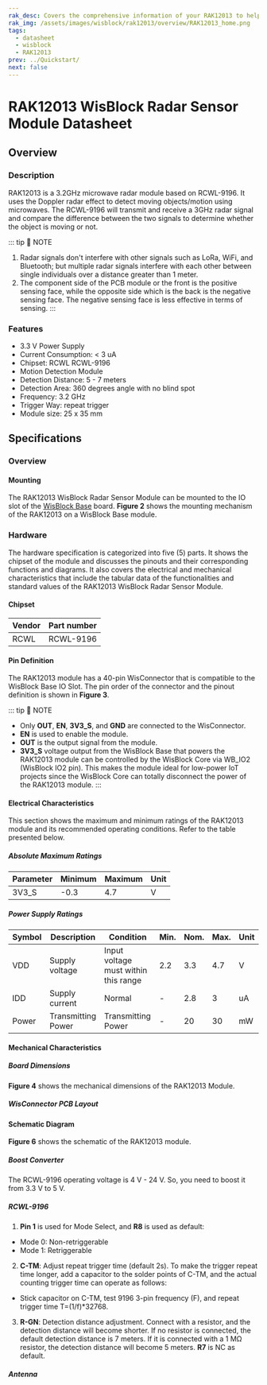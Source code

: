```yaml
---
rak_desc: Covers the comprehensive information of your RAK12013 to help you use it. This information includes technical specifications, characteristics, and requirements, and it also discusses the device components.
rak_img: /assets/images/wisblock/rak12013/overview/RAK12013_home.png
tags:
  - datasheet
  - wisblock
  - RAK12013
prev: ../Quickstart/
next: false
---
```


# RAK12013 WisBlock Radar Sensor Module Datasheet

## Overview

<rk-img
  src="/assets/images/wisblock/rak12013/datasheet/RAK12013.png"
  width="50%"
  caption="RAK12013 WisBlock Radar Sensor"
/>

### Description

RAK12013 is a 3.2GHz microwave radar module based on RCWL-9196. It uses the Doppler radar effect to detect moving objects/motion using microwaves. The RCWL-9196 will transmit and receive a 3GHz radar signal and compare the difference between the two signals to determine whether the object is moving or not.

::: tip 📝 NOTE
1. Radar signals don't interfere with other signals such as LoRa, WiFi, and Bluetooth; but multiple radar signals interfere with each other between single individuals over a distance greater than 1 meter.
2. The component side of the PCB module or the front is the positive sensing face, while the opposite side which is the back is the negative sensing face. The negative sensing face is less effective in terms of sensing.
::: 

### Features

- 3.3&nbsp;V Power Supply
- Current Consumption: < 3&nbsp;uA
- Chipset: RCWL RCWL-9196
- Motion Detection Module
- Detection Distance: 5 - 7 meters
- Detection Area: 360 degrees angle with no blind spot
- Frequency: 3.2&nbsp;GHz
- Trigger Way: repeat trigger
- Module size: 25 x 35&nbsp;mm

## Specifications

### Overview

#### Mounting

The RAK12013 WisBlock Radar Sensor Module can be mounted to the IO slot of the [WisBlock Base](https://docs.rakwireless.com/Product-Categories/WisBlock/#wisblock-base) board. **Figure 2** shows the mounting mechanism of the RAK12013 on a WisBlock Base module.

<rk-img
  src="/assets/images/wisblock/rak12013/datasheet/mounting.png"
  width="70%"
  caption="RAK12013 Mounting Mechanism on a WisBlock Base Module"
/>

### Hardware

The hardware specification is categorized into five (5) parts. It shows the chipset of the module and discusses the pinouts and their corresponding functions and diagrams. It also covers the electrical and mechanical characteristics that include the tabular data of the functionalities and standard values of the RAK12013 WisBlock Radar Sensor Module.

#### Chipset

| Vendor | Part number |
| ------ | ----------- |
| RCWL   |  RCWL-9196  |


#### Pin Definition

The RAK12013 module has a 40-pin WisConnector that is compatible to the WisBlock Base IO Slot. The pin order of the connector and the pinout definition is shown in **Figure 3**. 

<rk-img
  src="/assets/images/wisblock/rak12013/datasheet/RAK12013_Pinout.svg"
  width="60%"
  caption="RAK12013 Pinout Diagram"
/>

::: tip 📝 NOTE
- Only **OUT**, **EN**, **3V3_S**, and **GND** are connected to the WisConnector.
- **EN** is used to enable the module.
- **OUT** is the output signal from the module.
- **3V3_S** voltage output from the WisBlock Base that powers the RAK12013 module can be controlled by the WisBlock Core via WB_IO2 (WisBlock IO2 pin). This makes the module ideal for low-power IoT projects since the WisBlock Core can totally disconnect the power of the RAK12013 module.
::: 

#### Electrical Characteristics

This section shows the maximum and minimum ratings of the RAK12013 module and its recommended operating conditions. Refer to the table presented below.

##### Absolute Maximum Ratings

| Parameter | Minimum | Maximum | Unit |
| --------- | ------- | ------- | ---- |
| 3V3_S     | -0.3    | 4.7     | V    |

##### Power Supply Ratings

| Symbol | Description        | Condition                                   | Min. | Nom.  | Max.  | Unit |
| ------ | ------------------ | ------------------------------------------- | ---- | ----- | ----- | ---- |
| VDD    | Supply voltage     | Input voltage must within this range        | 2.2  | 3.3   | 4.7   | V    |
| IDD    | Supply current     | Normal                                      | -    | 2.8   | 3     | uA   |
| Power  | Transmitting Power | Transmitting Power                          | -    | 20    | 30    | mW   |

#### Mechanical Characteristics

##### Board Dimensions

**Figure 4** shows the mechanical dimensions of the RAK12013 Module.

<rk-img
  src="/assets/images/wisblock/rak12013/datasheet/mechanical-dimensions.png"
  width="75%"
  caption="RAK12013 Mechanical Dimensions"
/>

##### WisConnector PCB Layout

<rk-img
  src="/assets/images/wisblock/rak12013/datasheet/wisconnector-pcb.png"
  width="100%"
  caption="WisConnector PCB Footprint and Recommendations"
/>

#### Schematic Diagram

**Figure 6** shows the schematic of the RAK12013 module.

<rk-img
  src="/assets/images/wisblock/rak12013/datasheet/rak12013-schematic.png"
  width="100%"
  caption="RAK12013 WisBlock Module Schematics"
/>

##### Boost Converter

The RCWL-9196 operating voltage is 4&nbsp;V - 24&nbsp;V. So, you need to boost it from 3.3&nbsp;V to 5&nbsp;V.

<rk-img
  src="/assets/images/wisblock/rak12013/datasheet/boost-converter.png"
  width="80%"
  caption="Boost Converter"
/>

##### RCWL-9196

1. **Pin 1** is used for Mode Select, and **R8** is used as default:
  - Mode 0: Non-retriggerable
  - Mode 1: Retriggerable

2. **C-TM**: Adjust repeat trigger time (default 2s). To make the trigger repeat time longer, add a capacitor to the solder points of C-TM, and the actual counting trigger time can operate as follows:
 -  Stick capacitor on C-TM, test 9196 3-pin frequency (F), and repeat trigger time T=(1/f)*32768.

3. **R-GN**: Detection distance adjustment. Connect with a resistor, and the detection distance will become shorter. If no resistor is connected, the default detection distance is 7 meters. If it is connected with a 1&nbsp;MΩ resistor, the detection distance will become 5 meters. **R7** is NC as default.

<rk-img
  src="/assets/images/wisblock/rak12013/datasheet/rcwl9196.png"
  width="80%"
  caption="RCWL-9196"
/>

##### Antenna

<rk-img
  src="/assets/images/wisblock/rak12013/datasheet/antenna.png"
  width="60%"
  caption="Antenna"
/>